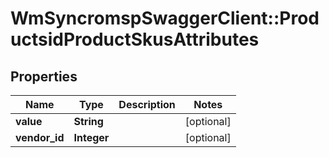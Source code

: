 # WmSyncromspSwaggerClient::ProductsidProductSkusAttributes

## Properties
Name | Type | Description | Notes
------------ | ------------- | ------------- | -------------
**value** | **String** |  | [optional] 
**vendor_id** | **Integer** |  | [optional] 

